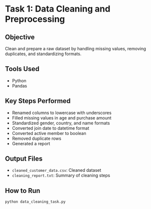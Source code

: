 # Task 1: Data Cleaning and Preprocessing

## Objective
Clean and prepare a raw dataset by handling missing values, removing duplicates, and standardizing formats.

## Tools Used
- Python
- Pandas

## Key Steps Performed
- Renamed columns to lowercase with underscores
- Filled missing values in age and purchase amount
- Standardized gender, country, and name formats
- Converted join date to datetime format
- Converted active member to boolean
- Removed duplicate rows
- Generated a report

## Output Files
- `cleaned_customer_data.csv`: Cleaned dataset
- `cleaning_report.txt`: Summary of cleaning steps

## How to Run
```bash
python data_cleaning_task.py
